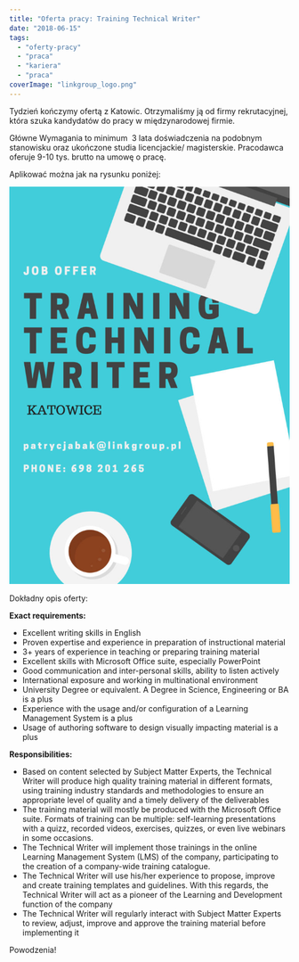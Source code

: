 ```yaml
---
title: "Oferta pracy: Training Technical Writer"
date: "2018-06-15"
tags:
  - "oferty-pracy"
  - "praca"
  - "kariera"
  - "praca"
coverImage: "linkgroup_logo.png"
---
```


Tydzień kończymy ofertą z Katowic. Otrzymaliśmy ją od firmy rekrutacyjnej, która
szuka kandydatów do pracy w międzynarodowej firmie.

Główne Wymagania to minimum  3 lata doświadczenia na podobnym stanowisku oraz
ukończone studia licencjackie/ magisterskie. Pracodawca oferuje 9-10 tys. brutto
na umowę o pracę.

Aplikować można jak na rysunku poniżej:

![](images/Job-Offer-724x1024.jpg)

Dokładny opis oferty:

**Exact requirements:**

- Excellent writing skills in English
- Proven expertise and experience in preparation of instructional material
- 3+ years of experience in teaching or preparing training material
- Excellent skills with Microsoft Office suite, especially PowerPoint
- Good communication and inter-personal skills, ability to listen actively
- International exposure and working in multinational environment
- University Degree or equivalent. A Degree in Science, Engineering or BA is a
  plus
- Experience with the usage and/or configuration of a Learning Management System
  is a plus
- Usage of authoring software to design visually impacting material is a plus

**Responsibilities:**

- Based on content selected by Subject Matter Experts, the Technical Writer will
  produce high quality training material in different formats, using training
  industry standards and methodologies to ensure an appropriate level of quality
  and a timely delivery of the deliverables
- The training material will mostly be produced with the Microsoft Office suite.
  Formats of training can be multiple: self-learning presentations with a quizz,
  recorded videos, exercises, quizzes, or even live webinars in some occasions.
- The Technical Writer will implement those trainings in the online Learning
  Management System (LMS) of the company, participating to the creation of a
  company-wide training catalogue.
- The Technical Writer will use his/her experience to propose, improve and
  create training templates and guidelines. With this regards, the Technical
  Writer will act as a pioneer of the Learning and Development function of the
  company
- The Technical Writer will regularly interact with Subject Matter Experts to
  review, adjust, improve and approve the training material before implementing
  it

Powodzenia!
